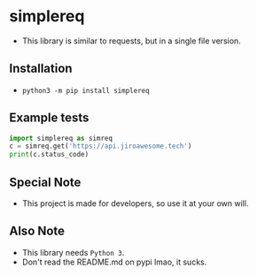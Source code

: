 # simplereq

- This library is similar to requests, but in a single file version.

## Installation
- `python3 -m pip install simplereq`

## Example tests

```py
import simplereq as simreq
c = simreq.get('https://api.jiroawesome.tech')
print(c.status_code)
```


## Special Note
- This project is made for developers, so use it at your own will.


## Also Note
- This library needs `Python 3`.
- Don't read the README.md on pypi lmao, it sucks.
